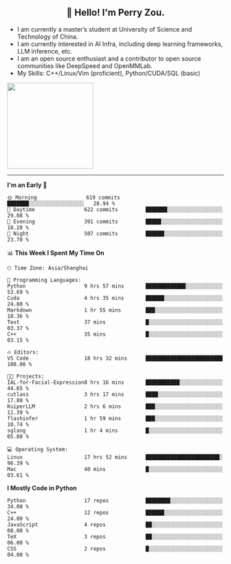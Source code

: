 <h2 align="center">👋 Hello! I'm Perry Zou.</h2>

- I am currently a master’s student at University of Science and Technology of China.
- I am currently interested in AI Infra, including deep learning frameworks, LLM inference, etc.
- I am an open source enthusiast and a contributor to open source communities like DeepSpeed and OpenMMLab.
- My Skills: C++/Linux/Vim (proficient), Python/CUDA/SQL (basic)

<img height=200 align="center" src="https://github-readme-stats.vercel.app/api?username=zonepg" />

-------

<!--START_SECTION:waka-->
**I'm an Early 🐤** 

```text
🌞 Morning                619 commits         ███████░░░░░░░░░░░░░░░░░░   28.94 % 
🌆 Daytime                622 commits         ███████░░░░░░░░░░░░░░░░░░   29.08 % 
🌃 Evening                391 commits         █████░░░░░░░░░░░░░░░░░░░░   18.28 % 
🌙 Night                  507 commits         ██████░░░░░░░░░░░░░░░░░░░   23.70 % 
```


📊 **This Week I Spent My Time On** 

```text
🕑︎ Time Zone: Asia/Shanghai

💬 Programming Languages: 
Python                   9 hrs 57 mins       █████████████░░░░░░░░░░░░   53.69 % 
Cuda                     4 hrs 35 mins       ██████░░░░░░░░░░░░░░░░░░░   24.80 % 
Markdown                 1 hr 55 mins        ███░░░░░░░░░░░░░░░░░░░░░░   10.36 % 
Text                     37 mins             █░░░░░░░░░░░░░░░░░░░░░░░░   03.37 % 
C++                      35 mins             █░░░░░░░░░░░░░░░░░░░░░░░░   03.15 % 

🔥 Editors: 
VS Code                  18 hrs 32 mins      █████████████████████████   100.00 % 

🐱‍💻 Projects: 
IAL-for-Facial-Expression8 hrs 16 mins       ███████████░░░░░░░░░░░░░░   44.65 % 
cutlass                  3 hrs 17 mins       ████░░░░░░░░░░░░░░░░░░░░░   17.80 % 
KuiperLLM                2 hrs 6 mins        ███░░░░░░░░░░░░░░░░░░░░░░   11.39 % 
flashinfer               1 hr 59 mins        ███░░░░░░░░░░░░░░░░░░░░░░   10.74 % 
sglang                   1 hr 4 mins         █░░░░░░░░░░░░░░░░░░░░░░░░   05.80 % 

💻 Operating System: 
Linux                    17 hrs 52 mins      ████████████████████████░   96.39 % 
Mac                      40 mins             █░░░░░░░░░░░░░░░░░░░░░░░░   03.61 % 
```

**I Mostly Code in Python** 

```text
Python                   17 repos            ████████░░░░░░░░░░░░░░░░░   34.00 % 
C++                      12 repos            ██████░░░░░░░░░░░░░░░░░░░   24.00 % 
JavaScript               4 repos             ██░░░░░░░░░░░░░░░░░░░░░░░   08.00 % 
TeX                      3 repos             ██░░░░░░░░░░░░░░░░░░░░░░░   06.00 % 
CSS                      2 repos             █░░░░░░░░░░░░░░░░░░░░░░░░   04.00 % 
```




<!--END_SECTION:waka-->
